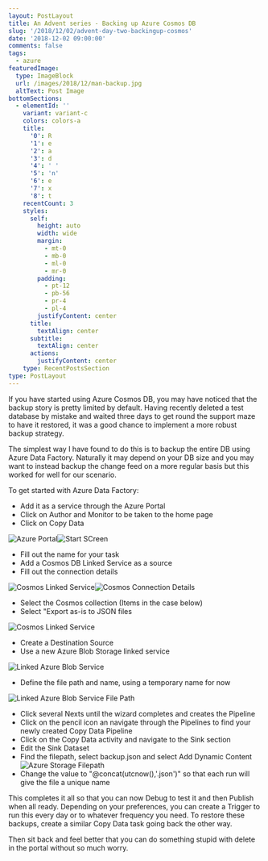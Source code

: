 ```yaml
---
layout: PostLayout
title: An Advent series - Backing up Azure Cosmos DB
slug: '/2018/12/02/advent-day-two-backingup-cosmos'
date: '2018-12-02 09:00:00'
comments: false
tags:
  - azure
featuredImage:
  type: ImageBlock
  url: /images/2018/12/man-backup.jpg
  altText: Post Image
bottomSections:
  - elementId: ''
    variant: variant-c
    colors: colors-a
    title:
      '0': R
      '1': e
      '2': a
      '3': d
      '4': ' '
      '5': 'n'
      '6': e
      '7': x
      '8': t
    recentCount: 3
    styles:
      self:
        height: auto
        width: wide
        margin:
          - mt-0
          - mb-0
          - ml-0
          - mr-0
        padding:
          - pt-12
          - pb-56
          - pr-4
          - pl-4
        justifyContent: center
      title:
        textAlign: center
      subtitle:
        textAlign: center
      actions:
        justifyContent: center
    type: RecentPostsSection
type: PostLayout
---
```


If you have started using Azure Cosmos DB, you may have noticed that the backup story is pretty limited by default. Having recently deleted a test database by mistake and waited three days to get round the support maze to have it restored, it was a good chance to implement a more robust backup strategy.

The simplest way I have found to do this is to backup the entire DB using Azure Data Factory. Naturally it may depend on your DB size and you may want to instead backup the change feed on a more regular basis but this worked for well for our scenario.

To get started with Azure Data Factory:

- Add it as a service through the Azure Portal
- Click on Author and Monitor to be taken to the home page
- Click on Copy Data

![Azure Portal](/images/2018/12/AzurePortalDataFactory.PNG)![Start SCreen](018/12/AzureDFStartScreen.PNG)

- Fill out the name for your task
- Add a Cosmos DB Linked Service as a source
- Fill out the connection details

![Cosmos Linked Service](018/12/AzureDFCreateLinkedService.PNG)![Cosmos Connection Details](ection.PNG)

- Select the Cosmos collection (Items in the case below)
- Select "Export as-is to JSON files

![Cosmos Linked Service](/images/2018/12/AzureDFCosmosQuery.PNG)

- Create a Destination Source
- Use a new Azure Blob Storage linked service

![Linked Azure Blob Service](018/12/AzureDFCreateLinkedServiceStorage.PNG)

- Define the file path and name, using a temporary name for now

![Linked Azure Blob Service File Path](018/12/AzureDFSelectFolder.PNG)

- Click several Nexts until the wizard completes and creates the Pipeline
- Click on the pencil icon an navigate through the Pipelines to find your newly created Copy Data Pipeline
- Click on the Copy Data activity and navigate to the Sink section
- Edit the Sink Dataset
- Find the filepath, select backup.json and select Add Dynamic Content
  ![Azure Storage Filepath](/images/2018/12/AzureDFUpdateFolder.PNG)
- Change the value to "@concat(utcnow(),'.json')" so that each run will give the file a unique name

This completes it all so that you can now Debug to test it and then Publish when all ready. Depending on your preferences, you can create a Trigger to run this every day or to whatever frequency you need. To restore these backups, create a similar Copy Data task going back the other way.

Then sit back and feel better that you can do something stupid with delete in the portal without so much worry.
